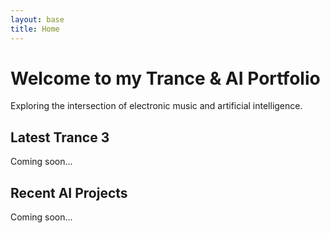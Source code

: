 ```yaml
---
layout: base
title: Home
---
```


# Welcome to my Trance & AI Portfolio

Exploring the intersection of electronic music and artificial intelligence.

## Latest Trance 3

Coming soon...

## Recent AI Projects

Coming soon...
